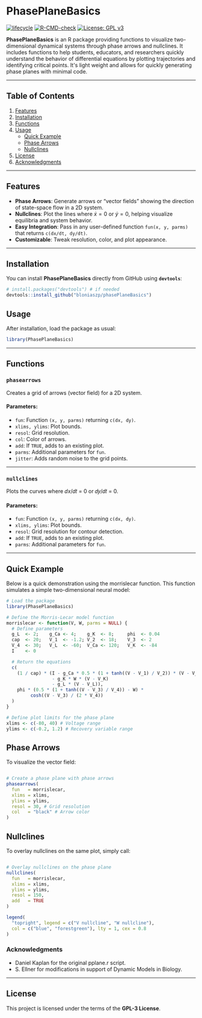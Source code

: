 # PhasePlaneBasics
<!-- badges: start -->

[![lifecycle](https://img.shields.io/badge/lifecycle-experimental-orange.svg)](https://lifecycle.r-lib.org/articles/stages.html)
[![R-CMD-check](https://github.com/bloniaszp/phasePlaneBasics/actions/workflows/R-CMD-check.yml/badge.svg)](https://github.com/bloniaszp/phasePlaneBasics/actions/workflows/R-CMD-check.yml)
[![License: GPL v3](https://img.shields.io/badge/License-GPLv3-blue.svg)](https://www.gnu.org/licenses/gpl-3.0)

<!-- badges: end -->


**PhasePlaneBasics** is an R package providing functions to visualize two-dimensional dynamical systems through phase arrows and nullclines. It includes functions to help students, educators, and researchers quickly understand the behavior of differential equations by plotting trajectories and identifying critical points. It's light weight and allows for quickly generating phase planes with minimal code.

---

## Table of Contents

1. [Features](#features)  
2. [Installation](#installation)
3. [Functions](#functions) 
4. [Usage](#usage)  
   - [Quick Example](#quick-example)  
   - [Phase Arrows](#phase-arrows)  
   - [Nullclines](#nullclines)  
5. [License](#license)  
6. [Acknowledgments](#acknowledgments)  

---

## Features

- **Phase Arrows**: Generate arrows or “vector fields” showing the direction of state-space flow in a 2D system.  
- **Nullclines**: Plot the lines where $\dot{x} = 0$ or $\dot{y} = 0$, helping visualize equilibria and system behavior.  
- **Easy Integration**: Pass in any user-defined function `fun(x, y, parms)` that returns `c(dx/dt, dy/dt)`.  
- **Customizable**: Tweak resolution, color, and plot appearance.  
---

## Installation

You can install **PhasePlaneBasics** directly from GitHub using **`devtools`**:

```r
# install.packages("devtools") # if needed
devtools::install_github("bloniaszp/phasePlaneBasics")
```

## Usage

After installation, load the package as usual:

```r
library(PhasePlaneBasics)
```

---

## Functions

### `phasearrows`
Creates a grid of arrows (vector field) for a 2D system.

#### Parameters:
- `fun`: Function `(x, y, parms)` returning `c(dx, dy)`.
- `xlims, ylims`: Plot bounds.
- `resol`: Grid resolution.
- `col`: Color of arrows.
- `add`: If `TRUE`, adds to an existing plot.
- `parms`: Additional parameters for `fun`.
- `jitter`: Adds random noise to the grid points.

---

### `nullclines`
Plots the curves where 𝑑𝑥/𝑑𝑡 = 0 or 𝑑𝑦/𝑑𝑡 = 0.

#### Parameters:
- `fun`: Function `(x, y, parms)` returning `c(dx, dy)`.
- `xlims, ylims`: Plot bounds.
- `resol`: Grid resolution for contour detection.
- `add`: If `TRUE`, adds to an existing plot.
- `parms`: Additional parameters for `fun`.

---

## Quick Example
Below is a quick demonstration using the morrislecar function. This function simulates a simple two-dimensional neural model:

```r
# Load the package
library(PhasePlaneBasics)

# Define the Morris-Lecar model function
morrislecar <- function(V, W, parms = NULL) {
  # Define parameters
  g_L  <- 2;    g_Ca <- 4;    g_K  <- 8;     phi  <- 0.04
  cap  <- 20;   V_1  <- -1.2; V_2  <- 18;    V_3  <- 2
  V_4  <- 30;   V_L  <- -60;  V_Ca <- 120;   V_K  <- -84
  I    <- 0

  # Return the equations
  c(
    (1 / cap) * (I - g_Ca * 0.5 * (1 + tanh((V - V_1) / V_2)) * (V - V_Ca)
                 - g_K * W * (V - V_K)
                 - g_L * (V - V_L)),
    phi * (0.5 * (1 + tanh((V - V_3) / V_4)) - W) *
         cosh((V - V_3) / (2 * V_4))
  )
}

# Define plot limits for the phase plane
xlims <- c(-80, 40) # Voltage range
ylims <- c(-0.2, 1.2) # Recovery variable range

```

## Phase Arrows
To visualize the vector field:

```r

# Create a phase plane with phase arrows
phasearrows(
  fun   = morrislecar,
  xlims = xlims,
  ylims = ylims,
  resol = 30, # Grid resolution
  col   = "black" # Arrow color
)

```

## Nullclines
To overlay nullclines on the same plot, simply call:

```r

# Overlay nullclines on the phase plane
nullclines(
  fun   = morrislecar,
  xlims = xlims,
  ylims = ylims,
  resol = 150, 
  add   = TRUE 
)

legend(
  "topright", legend = c("V nullcline", "W nullcline"),
  col = c("blue", "forestgreen"), lty = 1, cex = 0.8
)

```

### Acknowledgments
- Daniel Kaplan for the original pplane.r script.
- S. Ellner for modifications in support of Dynamic Models in Biology.

--- 

## License

This project is licensed under the terms of the **GPL-3 License**.
